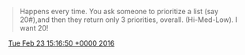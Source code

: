 > Happens every time\. You ask someone to prioritize a list \(say 20\#\),and then they return only 3 priorities, overall\. \(Hi\-Med\-Low\)\. I want 20\!

<img src="../../media/tweet.ico" width="12" /> [Tue Feb 23 15:16:50 +0000 2016](https://twitter.com/DromerDenker/status/702150128740728833)